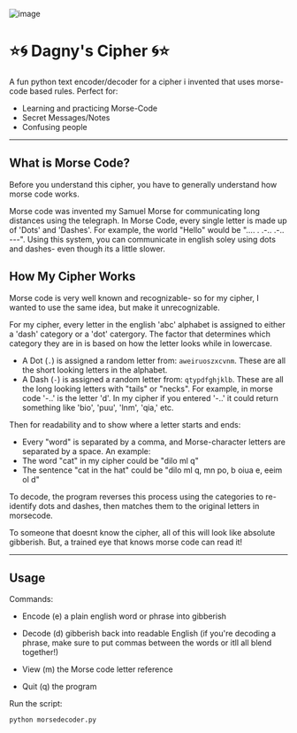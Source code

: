 ![image](https://github.com/user-attachments/assets/082ce04e-4506-449c-aa71-c4a547fb77b0)

# ⭐🌀 Dagny's Cipher 🌀⭐

A fun python text encoder/decoder for a cipher i invented that uses morse-code based rules.
Perfect for:
- Learning and practicing Morse-Code
- Secret Messages/Notes
- Confusing people

---
## What is Morse Code?

Before you understand this cipher, you have to generally understand how morse code works. 

Morse code was invented my Samuel Morse for communicating long distances using the telegraph. In Morse Code, every single letter is made up of 'Dots' and 'Dashes'. For example, the world "Hello" would be ".... . .-.. .-.. ---". Using this system, you can communicate in english soley using dots and dashes- even though its a little slower.

## How My Cipher Works

Morse code is very well known and recognizable- so for my cipher, I wanted to use the same idea, but make it unrecognizable.

For my cipher, every letter in the english 'abc' alphabet is assigned to either a 'dash' category or a 'dot' catergory. The factor that determines which category they are in is based on how the letter looks while in lowercase.
- A Dot (`.`) is assigned a random letter from: `aweiruoszxcvnm`. These are all the short looking letters in the alphabet.
- A Dash (`-`) is assigned a random letter from: `qtypdfghjklb`. These are all the long looking letters with "tails" or "necks".
For example, in morse code '-..' is the letter 'd'. In my cipher if you entered '-..' it could return something like 'bio', 'puu', 'lnm', 'qia,' etc.

Then for readability and to show where a letter starts and ends:
- Every "word" is separated by a comma, and Morse-character letters are separated by a space.
An example:
- The word "cat" in my cipher could be "dilo ml q"
- The sentence "cat in the hat" could be "dilo ml q, mn po, b oiua e, eeim ol d"

To decode, the program reverses this process using the categories to re-identify dots and dashes, then matches them to the original letters in morsecode.

To someone that doesnt know the cipher, all of this will look like absolute gibberish. But, a trained eye that knows morse code can read it!

---

## Usage

Commands:
- Encode (e) a plain english word or phrase into gibberish 

- Decode (d) gibberish back into readable English (if you're decoding a phrase, make sure to put commas between the words or itll all blend together!)

- View (m) the Morse code letter reference

- Quit (q) the program


Run the script:

```bash
python morsedecoder.py







